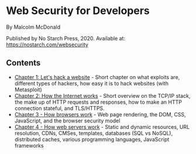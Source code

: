 # Web Security for Developers
By Malcolm McDonald

Published by No Starch Press, 2020. Available at: https://nostarch.com/websecurity

## Contents
- [Chapter 1: Let's hack a website](ch01_lets_hack_a_website.md) - Short chapter on what exploits
  are, different types of hackers, how easy it is to hack websites (with Metasploit)
- [Chapter 2: How the Internet works](ch02_how_internet_works.md) - Short overview on the TCP/IP
  stack, the make up of HTTP requests and responses, how to make an HTTP connection stateful, and
  TLS/HTTPS.
- [Chapter 3 - How browsers work](ch03_how_browsers_work.md) - Web page rendering, the DOM, CSS,
  JavaScript, and the browser security model
- [Chapter 4 - How web servers work](ch04_how_web_servers_work.md) - Static and dynamic resources,
  URL resolution, CDNs, CMSes, templates, databases (SQL vs NoSQL), distributed caches, various
  programming languages, JavaScript frameworks
